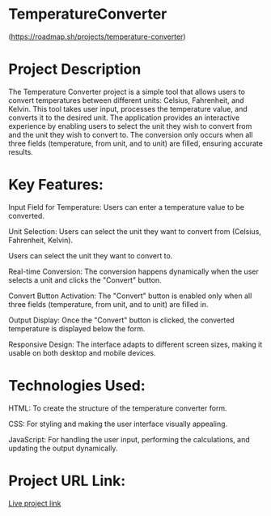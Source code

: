 # TemperatureConverter

(https://roadmap.sh/projects/temperature-converter)

# Project Description

The Temperature Converter project is a simple tool that allows users to convert temperatures between different units: Celsius, Fahrenheit, and Kelvin. 
This tool takes user input, processes the temperature value, and converts it to the desired unit. 
The application provides an interactive experience by enabling users to select the unit they wish to convert from and the unit they wish to convert to. 
The conversion only occurs when all three fields (temperature, from unit, and to unit) are filled, ensuring accurate results.



# Key Features:

Input Field for Temperature: Users can enter a temperature value to be converted.

Unit Selection:
Users can select the unit they want to convert from (Celsius, Fahrenheit, Kelvin).

Users can select the unit they want to convert to.

Real-time Conversion: The conversion happens dynamically when the user selects a unit and clicks the "Convert" button.

Convert Button Activation: The "Convert" button is enabled only when all three fields (temperature, from unit, and to unit) are filled in.

Output Display: Once the "Convert" button is clicked, the converted temperature is displayed below the form.

Responsive Design: The interface adapts to different screen sizes, making it usable on both desktop and mobile devices.


# Technologies Used:

HTML: To create the structure of the temperature converter form.

CSS: For styling and making the user interface visually appealing.

JavaScript: For handling the user input, performing the calculations, and updating the output dynamically.


# Project URL Link:
[Live project link](https://naveenkumar705.github.io/Temperature/)
